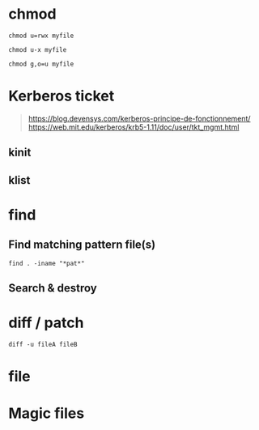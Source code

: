 # chmod
```shell
chmod u=rwx myfile
```
```shell
chmod u-x myfile
```
```shell
chmod g,o=u myfile
```

# Kerberos ticket
> https://blog.devensys.com/kerberos-principe-de-fonctionnement/
> https://web.mit.edu/kerberos/krb5-1.11/doc/user/tkt_mgmt.html
## kinit
## klist
# find 
## Find matching pattern file(s)
```shell
find . -iname "*pat*"
```
## Search & destroy

# diff / patch
```shell
diff -u fileA fileB
```
# file
# Magic files
 
<!--stackedit_data:
eyJoaXN0b3J5IjpbLTczMTQyNzIwOCwtMTU0OTgwODc3NCwyND
I0MTMyNjAsMTI4MjEwNzA5MywtMTMxMDIzMjkxOF19
-->